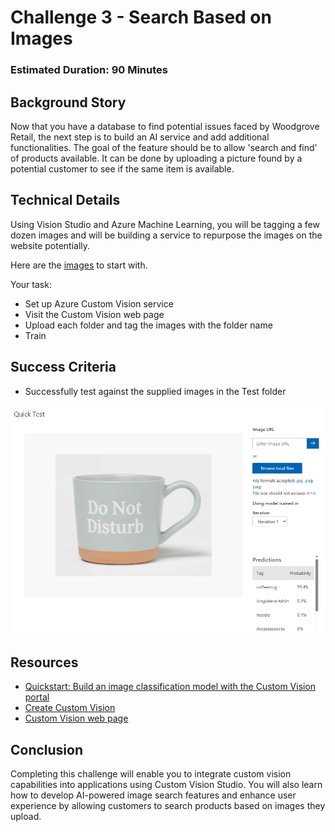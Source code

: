 # Challenge 3 - Search Based on Images

### Estimated Duration: 90 Minutes

## Background Story

Now that you have a database to find potential issues faced by Woodgrove Retail, the next step is to build an AI service and add additional functionalities. The goal of the feature should be to allow 'search and find' of products available. It can be done by uploading a picture found by a potential customer to see if the same item is available.

## Technical Details

Using Vision Studio and Azure Machine Learning, you will be tagging a few dozen images and will be building a service to repurpose the images on the website potentially.  

Here are the [images](https://openhackguides.blob.core.windows.net/ai-openhack/ArticlesOfClothing.zip) to start with.

Your task:

* Set up Azure Custom Vision service
* Visit the Custom Vision web page
* Upload each folder and tag the images with the folder name
* Train

## Success Criteria

* Successfully test against the supplied images in the Test folder

![testimages](images/coffeemug.png)


## Resources

- [Quickstart: Build an image classification model with the Custom Vision portal](https://learn.microsoft.com/en-us/azure/ai-services/custom-vision-service/getting-started-build-a-classifier?source=recommendations)
- [Create Custom Vision](https://portal.azure.com/?microsoft_azure_marketplace_ItemHideKey=microsoft_azure_cognitiveservices_customvision#create/Microsoft.CognitiveServicesCustomVision)
- [Custom Vision web page](https://customvision.ai/)

## Conclusion

Completing this challenge will enable you to integrate custom vision capabilities into applications using Custom Vision Studio. You will also learn how to develop AI-powered image search features and enhance user experience by allowing customers to search products based on images they upload.
